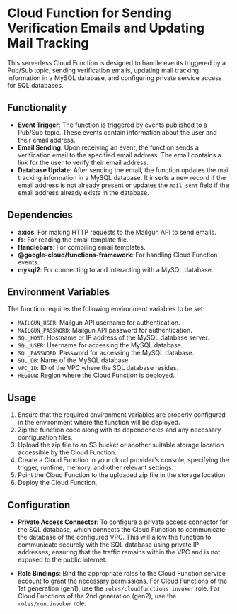 # Cloud Function for Sending Verification Emails and Updating Mail Tracking

This serverless Cloud Function is designed to handle events triggered by a Pub/Sub topic, sending verification emails, updating mail tracking information in a MySQL database, and configuring private service access for SQL databases.

## Functionality

- **Event Trigger**: The function is triggered by events published to a Pub/Sub topic. These events contain information about the user and their email address.
- **Email Sending**: Upon receiving an event, the function sends a verification email to the specified email address. The email contains a link for the user to verify their email address.
- **Database Update**: After sending the email, the function updates the mail tracking information in a MySQL database. It inserts a new record if the email address is not already present or updates the `mail_sent` field if the email address already exists in the database.

## Dependencies

- **axios**: For making HTTP requests to the Mailgun API to send emails.
- **fs**: For reading the email template file.
- **Handlebars**: For compiling email templates.
- **@google-cloud/functions-framework**: For handling Cloud Function events.
- **mysql2**: For connecting to and interacting with a MySQL database.

## Environment Variables

The function requires the following environment variables to be set:

- `MAILGUN_USER`: Mailgun API username for authentication.
- `MAILGUN_PASSWORD`: Mailgun API password for authentication.
- `SQL_HOST`: Hostname or IP address of the MySQL database server.
- `SQL_USER`: Username for accessing the MySQL database.
- `SQL_PASSWORD`: Password for accessing the MySQL database.
- `SQL_DB`: Name of the MySQL database.
- `VPC_ID`: ID of the VPC where the SQL database resides.
- `REGION`: Region where the Cloud Function is deployed.

## Usage

1. Ensure that the required environment variables are properly configured in the environment where the function will be deployed.
2. Zip the function code along with its dependencies and any necessary configuration files.
3. Upload the zip file to an S3 bucket or another suitable storage location accessible by the Cloud Function.
4. Create a Cloud Function in your cloud provider's console, specifying the trigger, runtime, memory, and other relevant settings.
5. Point the Cloud Function to the uploaded zip file in the storage location.
6. Deploy the Cloud Function.

## Configuration

- **Private Access Connector**: To configure a private access connector for the SQL database, which connects the Cloud Function to communicate the database of the configured VPC. This will allow the function to communicate securely with the SQL database using private IP addresses, ensuring that the traffic remains within the VPC and is not exposed to the public internet.

- **Role Bindings**: Bind the appropriate roles to the Cloud Function service account to grant the necessary permissions. For Cloud Functions of the 1st generation (gen1), use the `roles/cloudfunctions.invoker` role. For Cloud Functions of the 2nd generation (gen2), use the `roles/run.invoker` role.